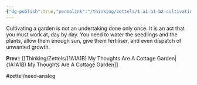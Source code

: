 ```yaml
---
{"dg-publish":true,"permalink":"/thinking/zettels/1-a1-a1-b2-cultivating-a-garden-is-continual-effort/","noteIcon":"","created":"2025-04-27T14:52","updated":"2025-04-27T14:52"}
---
```


Cultivating a garden is not an undertaking done only once. It is an act that you must work at, day by day. You need to water the seedlings and the plants, allow them enough sun, give them fertiliser, and even dispatch of unwanted growth. 

**Prev**:: [[Thinking/Zettels/(1A1A1B) My Thoughts Are A Cottage Garden\|(1A1A1B) My Thoughts Are A Cottage Garden]]

#zettel/need-analog 